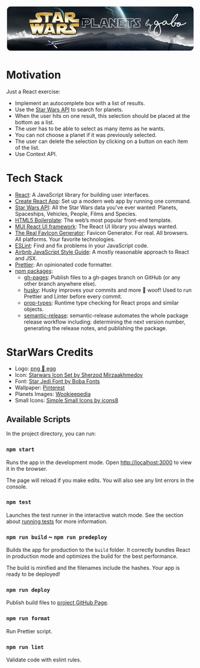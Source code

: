 <h1 align="center">
  <img src="assets/readme-header.png" alt="Bear Stone Smart Home" />
</h1>

# Motivation

Just a React exercise:

- Implement an autocomplete box with a list of results.
- Use the [Star Wars API](https://swapi.dev/) to search for planets.
- When the user hits on one result, this selection should be placed at
  the bottom as a list.
- The user has to be able to select as many items as he wants.
- You can not choose a planet if it was previously selected.
- The user can delete the selection by clicking on a button on each
  item of the list.
- Use Context API.

# Tech Stack

- [React](https://reactjs.org/): A JavaScript library for building user
  interfaces.
- [Create React App](https://github.com/facebook/create-react-app): Set
  up a modern web app by running one command.
- [Star Wars API](https://swapi.dev/): All the Star Wars data you've
  ever wanted: Planets, Spaceships, Vehicles, People, Films and Species.
- [HTML5 Boilerplate](https://html5boilerplate.com/): The web’s most
  popular front-end template.
- [MUI React UI framework](https://mui.com/): The React UI library you
  always wanted.
- [The Real FavIcon Generator](https://realfavicongenerator.net/):
  Favicon Generator. For real. All browsers. All platforms. Your
  favorite technologies.
- [ESLint](https://eslint.org/): Find and fix problems in your
  JavaScript code.
- [Airbnb JavaScript Style Guide](https://airbnb.io/javascript/react/):
  A mostly reasonable approach to React and JSX.
- [Prettier](https://prettier.io/): An opinionated code formatter.
- [npm packages](https://www.npmjs.com/):
  - [gh-pages](https://www.npmjs.com/package/gh-pages):
    Publish files to a gh-pages branch on GitHub (or any other branch
    anywhere else).
  - [husky](https://www.npmjs.com/package/husky):
    Husky improves your commits and more 🐶 woof! Used to run Prettier
    and Linter before every commit.
  - [prop-types](https://www.npmjs.com/package/prop-types):
    Runtime type checking for React props and similar objects.
  - [semantic-release](https://www.npmjs.com/package/semantic-release):
    semantic-release automates the whole package release workflow
    including: determining the next version number, generating the
    release notes, and publishing the package.

# StarWars Credits

- Logo: [png :egg: egg](https://www.pngegg.com/es/png-evbry)
- Icon: [Starwars Icon Set by Sherzod Mirzaakhmedov](https://dribbble.com/shots/3907212-Starwars-Icon-Set)
- Font: [Star Jedi Font by Boba Fonts](https://www.fontspace.com/star-jedi-font-f9641)
- Wallpaper: [Pinterest](https://co.pinterest.com/pin/116249234110084856/)
- Planets Images: [Wookieepedia](https://starwars.fandom.com/)
- Small Icons: [Simple Small Icons by icons8](https://icons8.com/icons/small)

## Available Scripts

In the project directory, you can run:

### `npm start`

Runs the app in the development mode.
Open [http://localhost:3000](http://localhost:3000) to view it in the browser.

The page will reload if you make edits.
You will also see any lint errors in the console.

### `npm test`

Launches the test runner in the interactive watch mode.
See the section about [running tests](https://facebook.github.io/create-react-app/docs/running-tests) for more information.

### `npm run build` ~ `npm run predeploy`

Builds the app for production to the `build` folder.
It correctly bundles React in production mode and optimizes the build for the best performance.

The build is minified and the filenames include the hashes.
Your app is ready to be deployed!

### `npm run deploy`

Publish build files to [project GitHub Page](https://gabrielizalo.github.io/starwars-planets/).

### `npm run format`

Run Prettier script.

### `npm run lint`

Validate code with eslint rules.
